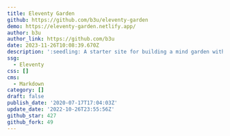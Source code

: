 ```yaml
---
title: Eleventy Garden
github: https://github.com/b3u/eleventy-garden
demo: https://eleventy-garden.netlify.app/
author: b3u
author_link: https://github.com/b3u
date: 2023-11-26T10:08:39.670Z
description: ':seedling: A starter site for building a mind garden with eleventy'
ssg:
  - Eleventy
css: []
cms:
  - Markdown
category: []
draft: false
publish_date: '2020-07-17T17:04:03Z'
update_date: '2022-10-26T23:55:56Z'
github_star: 427
github_fork: 49
---
```

